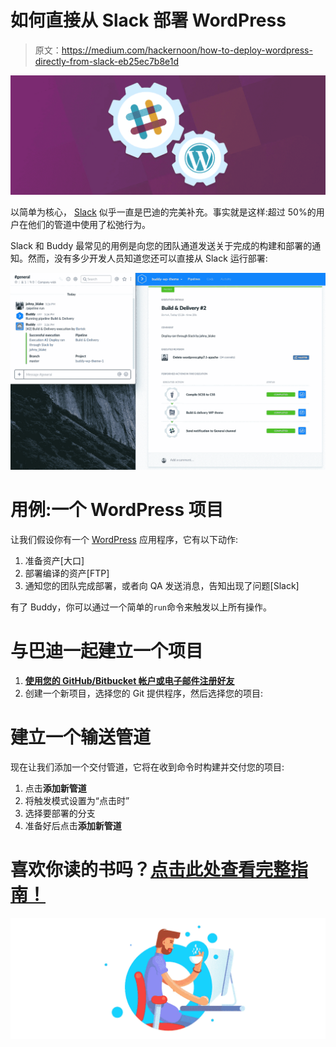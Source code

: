 # 如何直接从 Slack 部署 WordPress

> 原文：<https://medium.com/hackernoon/how-to-deploy-wordpress-directly-from-slack-eb25ec7b8e1d>

![](img/9f70869a839d59fa00ddc432462c1227.png)

以简单为核心， [Slack](https://hackernoon.com/tagged/slack) 似乎一直是巴迪的完美补充。事实就是这样:超过 50%的用户在他们的管道中使用了松弛行为。

Slack 和 Buddy 最常见的用例是向您的团队通道发送关于完成的构建和部署的通知。然而，没有多少开发人员知道您还可以直接从 Slack 运行部署:

![](img/b12cc6ee257e75159d9611ad515e7b7c.png)

# 用例:一个 WordPress 项目

让我们假设你有一个 [WordPress](https://hackernoon.com/tagged/wordpress) 应用程序，它有以下动作:

1.  准备资产[大口]
2.  部署编译的资产[FTP]
3.  通知您的团队完成部署，或者向 QA 发送消息，告知出现了问题[Slack]

有了 Buddy，你可以通过一个简单的`run`命令来触发以上所有操作。

# 与巴迪一起建立一个项目

1.  [**使用您的 GitHub/Bitbucket 帐户或电子邮件注册好友**](https://buddy.works/sign-up)
2.  创建一个新项目，选择您的 Git 提供程序，然后选择您的项目:

# 建立一个输送管道

现在让我们添加一个交付管道，它将在收到命令时构建并交付您的项目:

1.  点击**添加新管道**
2.  将触发模式设置为“点击时”
3.  选择要部署的分支
4.  准备好后点击**添加新管道**

# 喜欢你读的书吗？[点击此处查看完整指南！](https://buddy.works/guides/how-deploy-wordpress-from-slack)

![](img/237fecb458d889482966108f09dae68f.png)